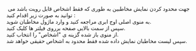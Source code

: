 <p>&nbsp;جهت محدود کردن نمایش مخاطبین به طوری که فقط اشخاص قابل رویت باشد می توانید به صورت زیر اقدام کنید&nbsp;:<br>به منوی اصلی اوج ابری مراجعه کنید و وارد ماژول مخاطبان شوید.&nbsp;<br>سپس از سمت بالایی صفحه برروی فیلتر ها کلیک کنید.&nbsp;<br>از منوی باز شده گزینه ی "اشخاص" را انتخاب کنید.&nbsp;<br>سپس لیست مخاطبان نمایش داده شده فقط محدود به اشخاص حقیقی&nbsp;خواهد شد.</p>